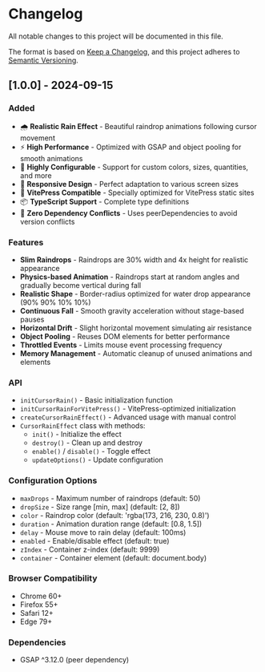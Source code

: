 # Changelog

All notable changes to this project will be documented in this file.

The format is based on [Keep a Changelog](https://keepachangelog.com/en/1.0.0/),
and this project adheres to [Semantic Versioning](https://semver.org/spec/v2.0.0.html).

## [1.0.0] - 2024-09-15

### Added
- 🌧️ **Realistic Rain Effect** - Beautiful raindrop animations following cursor movement
- ⚡ **High Performance** - Optimized with GSAP and object pooling for smooth animations
- 🔧 **Highly Configurable** - Support for custom colors, sizes, quantities, and more
- 📱 **Responsive Design** - Perfect adaptation to various screen sizes
- 🎯 **VitePress Compatible** - Specially optimized for VitePress static sites
- 📦 **TypeScript Support** - Complete type definitions
- 🎨 **Zero Dependency Conflicts** - Uses peerDependencies to avoid version conflicts

### Features
- **Slim Raindrops** - Raindrops are 30% width and 4x height for realistic appearance
- **Physics-based Animation** - Raindrops start at random angles and gradually become vertical during fall
- **Realistic Shape** - Border-radius optimized for water drop appearance (90% 90% 10% 10%)
- **Continuous Fall** - Smooth gravity acceleration without stage-based pauses
- **Horizontal Drift** - Slight horizontal movement simulating air resistance
- **Object Pooling** - Reuses DOM elements for better performance
- **Throttled Events** - Limits mouse event processing frequency
- **Memory Management** - Automatic cleanup of unused animations and elements

### API
- `initCursorRain()` - Basic initialization function
- `initCursorRainForVitePress()` - VitePress-optimized initialization
- `createCursorRainEffect()` - Advanced usage with manual control
- `CursorRainEffect` class with methods:
  - `init()` - Initialize the effect
  - `destroy()` - Clean up and destroy
  - `enable()` / `disable()` - Toggle effect
  - `updateOptions()` - Update configuration

### Configuration Options
- `maxDrops` - Maximum number of raindrops (default: 50)
- `dropSize` - Size range [min, max] (default: [2, 8])
- `color` - Raindrop color (default: 'rgba(173, 216, 230, 0.8)')
- `duration` - Animation duration range (default: [0.8, 1.5])
- `delay` - Mouse move to rain delay (default: 100ms)
- `enabled` - Enable/disable effect (default: true)
- `zIndex` - Container z-index (default: 9999)
- `container` - Container element (default: document.body)

### Browser Compatibility
- Chrome 60+
- Firefox 55+
- Safari 12+
- Edge 79+

### Dependencies
- GSAP ^3.12.0 (peer dependency)